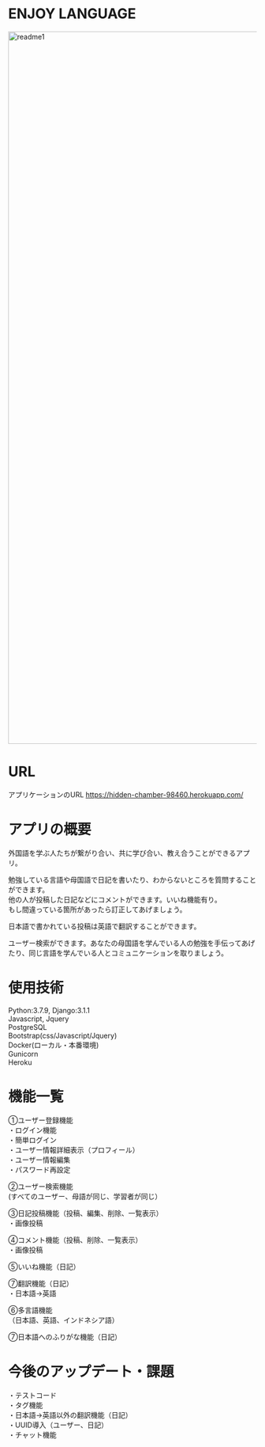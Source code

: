 # ENJOY LANGUAGE
<img width="1440" alt="readme1" src="https://user-images.githubusercontent.com/70587044/99143167-b3503b00-269e-11eb-86d2-7d9852dc7123.png">

# URL
アプリケーションのURL
https://hidden-chamber-98460.herokuapp.com/

# アプリの概要
外国語を学ぶ人たちが繋がり合い、共に学び合い、教え合うことができるアプリ。

勉強している言語や母国語で日記を書いたり、わからないところを質問することができます。  
他の人が投稿した日記などにコメントができます。いいね機能有り。  
もし間違っている箇所があったら訂正してあげましょう。  

日本語で書かれている投稿は英語で翻訳することができます。

ユーザー検索ができます。あなたの母国語を学んでいる人の勉強を手伝ってあげたり、同じ言語を学んでいる人とコミュニケーションを取りましょう。

# 使用技術
Python:3.7.9, Django:3.1.1  
Javascript, Jquery  
PostgreSQL  
Bootstrap(css/Javascript/Jquery)  
Docker(ローカル・本番環境)  
Gunicorn  
Heroku  

# 機能一覧
①ユーザー登録機能  
・ログイン機能  
・簡単ログイン  
・ユーザー情報詳細表示（プロフィール）  
・ユーザー情報編集  
・パスワード再設定  

②ユーザー検索機能  
(すべてのユーザー、母語が同じ、学習者が同じ）

③日記投稿機能（投稿、編集、削除、一覧表示）  
・画像投稿

④コメント機能（投稿、削除、一覧表示）  
・画像投稿

⑤いいね機能（日記）

⑦翻訳機能（日記）  
・日本語→英語

⑥多言語機能  
（日本語、英語、インドネシア語）

⑦日本語へのふりがな機能（日記）


# 今後のアップデート・課題
・テストコード    
・タグ機能  
・日本語→英語以外の翻訳機能（日記）  
・UUID導入（ユーザー、日記）  
・チャット機能  
